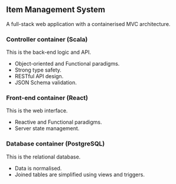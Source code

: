 ## Item Management System

A full-stack web application with a containerised MVC architecture.

### Controller container (Scala)

This is the back-end logic and API.

* Object-oriented and Functional paradigms.
* Strong type safety.
* RESTful API design.
* JSON Schema validation.

### Front-end container (React)

This is the web interface.

* Reactive and Functional paradigms.
* Server state management.

### Database container (PostgreSQL)

This is the relational database.

* Data is normalised.
* Joined tables are simplified using views and triggers.
